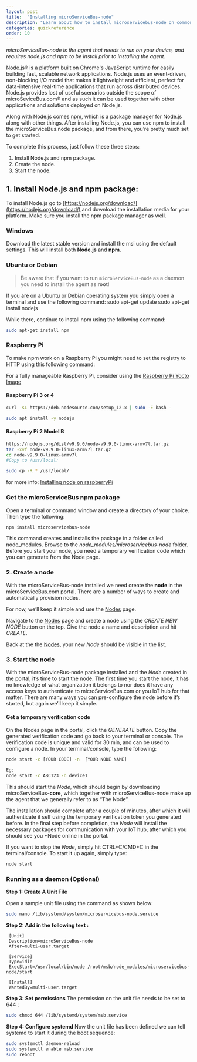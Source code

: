 ```yaml
---
layout: post
title:  "Installing microServiceBus-node"
description: "Learn about how to install microservicebus-node on common platforms such as Linux, Mac and Windows. Also, learn about how to have it running as a daemon"
categories: quickreference
order: 10
---
```



*microServiceBus-node is the agent that needs to run on your device, and requires node.js and npm to be install prior to installing the agent.*

[Node.js®](nodejs.org) is a platform built on Chrome's JavaScript runtime for easily building fast, scalable network applications. Node.js uses an event-driven, non-blocking I/O model that makes it lightweight and efficient, perfect for data-intensive real-time applications that run across distributed devices. Node.js provides lost of useful scenarios outside the scope of microSeviceBus.com® and as such it can be used together with other applications and solutions deployed on Node.js.

Along with Node.js comes [npm](npm.org), which is a package manager for Node.js along with other things. After installing Node.js, you can use npm to install the microServiceBus.node package, and from there, you’re pretty much set to get started.

To complete this process, just follow these three steps:

1. Install Node.js and npm package.
2. Create the node.
3. Start the node.

## 1. Install Node.js and npm package:

To install Node.js go to [https://nodejs.org/download/](https://nodejs.org/download/) and download the installation media for your platform. Make sure you install the npm package manager as well.

### Windows

Download the latest stable version and install the msi using the default settings. This will install both **Node.js** and **npm**.

### Ubuntu or Debian

> Be aware that if you want to run `microServiceBus-node` as a daemon you need to install the agent as **root**!

If you are on a Ubuntu or Debian operating system you simply open a terminal and use the following command: 
sudo apt-get update 
sudo apt-get install nodejs 

While there, continue to install npm using the following command:

```bash
sudo apt-get install npm
```

### Raspberry Pi

To make npm work on a Raspberry Pi you might need to set the registry to HTTP using this following command:

For a fully manageable Raspberry Pi, consider using the [Raspberry Pi Yocto Image]({{site.baseurl}}/running-microservicebus-node-on-a-yocto-image)

#### Raspberry Pi 3 or 4  

```bash
curl -sL https://deb.nodesource.com/setup_12.x | sudo -E bash -

sudo apt install -y nodejs

```
#### Raspberry Pi 2 Model B  

```bash
https://nodejs.org/dist/v9.9.0/node-v9.9.0-linux-armv7l.tar.gz
tar -xvf node-v9.9.0-linux-armv7l.tar.gz
cd node-v9.9.0-linux-armv7l
#Copy to /usr/local:

sudo cp -R * /usr/local/
```


for more info: [Installing node on raspberryPi](http://blog.wia.io/installing-node-js-v4-0-0-on-a-raspberry-pi/)

### Get the microServiceBus npm package

Open a terminal or command window and create a directory of your choice. Then type the following:

```bash
npm install microservicebus-node  
```

This command creates and installs the package in a folder called node_modules. Browse to the _node_modules/microservicebus-node_ folder. 
Before you start your node, you need a temporary verification code which you can generate from the Node page.

### 2. Create a node

With the microServiceBus-node installed we need create the **node** in the microServiceBus.com portal. There are a number of ways to create and automatically provision nodes.

For now, we’ll keep it simple and use the [Nodes]({{site.baseurl}}/what-is-a-node) page.

Navigate to the [Nodes]({{site.baseurl}}/what-is-a-node) page and create a node using the *CREATE NEW NODE* button on the top. Give the node a name and description and hit *CREATE*.

Back at the the [Nodes]({{site.baseurl}}/what-is-a-node), your new *Node* should be visible in the list.

### 3. Start the node

With the microServiceBus-node package installed and the *Node* created in the portal, it’s time to start the node. The first time you start the node, it has no knowledge of what organization it belongs to nor does it have any access keys to authenticate to microServiceBus.com or you IoT hub for that matter. There are many ways you can pre-configure the node before it’s started, but again we’ll keep it simple.

#### Get a temporary verification code

On the Nodes page in the portal, click the *GENERATE* button. Copy the generated verification code and go back to your terminal or console. The verification code is unique and valid for 30 min, and can be used to configure a node.
In your terminal/console, type the following:

```bash  
node start -c [YOUR CODE] -n  [YOUR NODE NAME]

Eg:
node start -c ABC123 -n device1
```

This should start the *Node*, which should begin by downloading microServiceBus-**core**, which together with microServiceBus-node make up the agent that we generally refer to as “The Node”.

The installation should complete after a couple of minutes, after which it will authenticate it self using the temporary verification token you generated before. In the final step before completion, the *Node* will install the necessary packages for communication with your IoT hub, after which you should see you *Node online in the portal.

If you want to stop the *Node*, simply hit CTRL+C/CMD+C in the terminal/console. To start it up again, simply type:

```bash
node start
```

### Running as a daemon (Optional)

**Step 1: Create A Unit File**

Open a sample unit file using the command as shown below:

```bash
sudo nano /lib/systemd/system/microservicebus-node.service
```

**Step 2: Add in the following text :**

```text
 [Unit]
 Description=microServiceBus-node
 After=multi-user.target

 [Service]
 Type=idle
 ExecStart=/usr/local/bin/node /root/msb/node_modules/microservicebus-node/start

 [Install]
 WantedBy=multi-user.target
```

**Step 3: Set permissions**
The permission on the unit file needs to be set to 644 :

```bash
sudo chmod 644 /lib/systemd/system/msb.service
```

**Step 4: Configure systemd**
Now the unit file has been defined we can tell systemd to start it during the boot sequence:

```bash
sudo systemctl daemon-reload
sudo systemctl enable msb.service
sudo reboot
```
